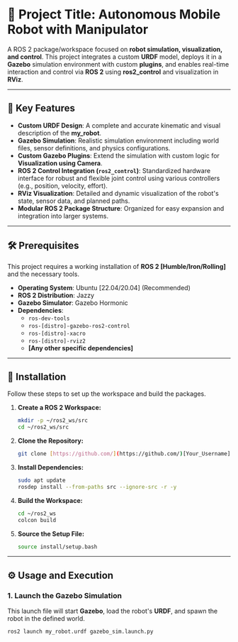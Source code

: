 # 🤖 Project Title: Autonomous Mobile Robot with Manipulator



A ROS 2 package/workspace focused on **robot simulation, visualization, and control**. This project integrates a custom **URDF** model, deploys it in a **Gazebo** simulation environment with custom **plugins**, and enables real-time interaction and control via **ROS 2** using **ros2\_control** and visualization in **RViz**.

---

## 🚀 Key Features

* **Custom URDF Design**: A complete and accurate kinematic and visual description of the **my_robot**.
* **Gazebo Simulation**: Realistic simulation environment including world files, sensor definitions, and physics configurations.
* **Custom Gazebo Plugins**: Extend the simulation with custom logic for **Visualization using Camera**.
* **ROS 2 Control Integration (`ros2_control`)**: Standardized hardware interface for robust and flexible joint control using various controllers (e.g., position, velocity, effort).
* **RViz Visualization**: Detailed and dynamic visualization of the robot's state, sensor data, and planned paths.
* **Modular ROS 2 Package Structure**: Organized for easy expansion and integration into larger systems.

---

## 🛠️ Prerequisites

This project requires a working installation of **ROS 2 [Humble/Iron/Rolling]** and the necessary tools.

* **Operating System**: Ubuntu [22.04/20.04] (Recommended)
* **ROS 2 Distribution**: Jazzy
* **Gazebo Simulator**: Gazebo Hormonic
* **Dependencies**:
    * `ros-dev-tools`
    * `ros-[distro]-gazebo-ros2-control`
    * `ros-[distro]-xacro`
    * `ros-[distro]-rviz2`
    * **[Any other specific dependencies]**

---

## 📂 Installation

Follow these steps to set up the workspace and build the packages.

1.  **Create a ROS 2 Workspace:**
    ```bash
    mkdir -p ~/ros2_ws/src
    cd ~/ros2_ws/src
    ```

2.  **Clone the Repository:**
    ```bash
    git clone [https://github.com/](https://github.com/)[Your_Username]/[Your_Repo_Name].git
    ```

3.  **Install Dependencies:**
    ```bash
    sudo apt update
    rosdep install --from-paths src --ignore-src -r -y
    ```

4.  **Build the Workspace:**
    ```bash
    cd ~/ros2_ws
    colcon build
    ```

5.  **Source the Setup File:**
    ```bash
    source install/setup.bash
    ```

---

## ⚙️ Usage and Execution

### 1. Launch the Gazebo Simulation

This launch file will start **Gazebo**, load the robot's **URDF**, and spawn the robot in the defined world.

```bash
ros2 launch my_robot.urdf gazebo_sim.launch.py

